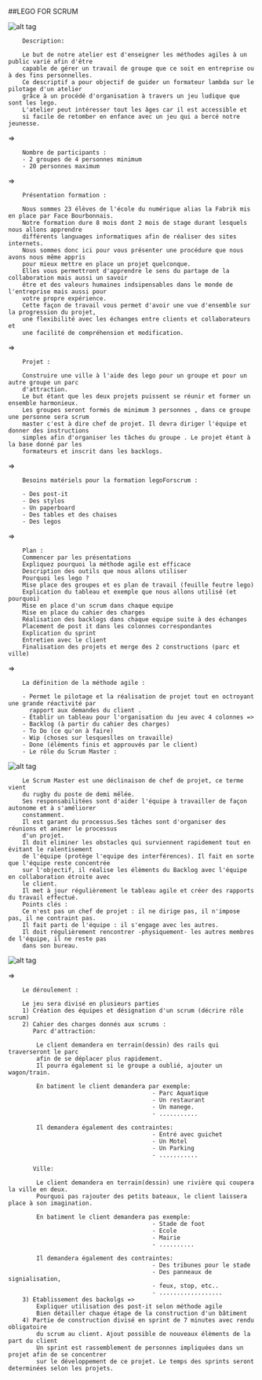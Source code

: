 ##LEGO FOR SCRUM

![alt tag](img/lego.png)



 		Description:

 		Le but de notre atelier est d'enseigner les méthodes agiles à un public varié afin d'être 
 		capable de gérer un travail de groupe que ce soit en entreprise ou à des fins personnelles. 
 		Ce descriptif a pour objectif de guider un formateur lambda sur le pilotage d'un atelier 
 		grâce à un procédé d'organisation à travers un jeu ludique que sont les lego. 
 		L'atelier peut intéresser tout les âges car il est accessible et
 		si facile de retomber en enfance avec un jeu qui a bercé notre jeunesse.

=>

		Nombre de participants :
		- 2 groupes de 4 personnes minimum
		- 20 personnes maximum

=>

		Présentation formation :

		Nous sommes 23 élèves de l'école du numérique alias la Fabrik mis en place par Face Bourbonnais.
		Notre formation dure 8 mois dont 2 mois de stage durant lesquels nous allons apprendre 
		différents languages informatiques afin de réaliser des sites internets.
		Nous sommes donc ici pour vous présenter une procédure que nous avons nous même appris
		pour mieux mettre en place un projet quelconque.
		Elles vous permettront d'apprendre le sens du partage de la collaboration mais aussi un savoir 
		être et des valeurs humaines indsipensables dans le monde de l'entreprise mais aussi pour 
		votre propre expérience.
		Cette façon de travail vous permet d'avoir une vue d'ensemble sur la progression du projet, 
		une flexibilité avec les échanges entre clients et collaborateurs et 
		une facilité de compréhension et modification.

=>
		
		Projet :

		Construire une ville à l'aide des lego pour un groupe et pour un autre groupe un parc 
		d'attraction.
		Le but étant que les deux projets puissent se réunir et former un ensemble harmonieux.
		Les groupes seront formés de minimum 3 personnes , dans ce groupe une personne sera scrum
		master c'est à dire chef de projet. Il devra diriger l'équipe et donner des instructions 
		simples afin d'organiser les tâches du groupe . Le projet étant à la base donné par les 
		formateurs et inscrit dans les backlogs.

=>

		Besoins matériels pour la formation legoForscrum :

 		- Des post-it
 		- Des stylos
 		- Un paperboard
 		- Des tables et des chaises 
 		- Des legos

=>

		Plan : 
    	Commencer par les présentations
    	Expliquez pourquoi la méthode agile est efficace
    	Description des outils que nous allons utiliser
    	Pourquoi les lego ?
    	Mise place des groupes et es plan de travail (feuille feutre lego)
    	Explication du tableau et exemple que nous allons utilisé (et pourquoi)
    	Mise en place d'un scrum dans chaque equipe
    	Mise en place du cahier des charges
    	Réalisation des backlogs dans chaque equipe suite à des échanges
    	Placement de post it dans les colonnes correspondantes
    	Explication du sprint
    	Entretien avec le client 
    	Finalisation des projets et merge des 2 constructions (parc et ville)


=>

		La définition de la méthode agile :

		- Permet le pilotage et la réalisation de projet tout en octroyant une grande réactivité par 
		  rapport aux demandes du client .
		- Établir un tableau pour l'organisation du jeu avec 4 colonnes => 
		- Backlog (à partir du cahier des charges)
		- To Do (ce qu'on à faire)
		- Wip (choses sur lesqueslles on travaille)
		- Done (élèments finis et approuvés par le client)
		- Le rôle du Scrum Master :
![alt tag](img/schema.jpg)


        Le Scrum Master est une déclinaison de chef de projet, ce terme vient
        du rugby du poste de demi mêlée.
        Ses responsabilitées sont d'aider l'équipe à travailler de façon autonome et à s'améliorer 
        constamment. 
        Il est garant du processus.Ses tâches sont d'organiser des réunions et animer le processus 
        d'un projet. 
        Il doit eliminer les obstacles qui surviennent rapidement tout en évitant le ralentisement 
        de l'équipe (protège l'equipe des interférences). Il fait en sorte que l'équipe reste concentrée 
        sur l'objectif, il réalise les élèments du Backlog avec l'équipe en collaboration étroite avec 
        le client. 
        Il met à jour régulièrement le tableau agile et créer des rapports du travail effectué.
		Points clés :
		Ce n'est pas un chef de projet : il ne dirige pas, il n'impose pas, il ne contraint pas.
		Il fait parti de l'équipe : il s'engage avec les autres.
		Il doit régulièrement rencontrer -physiquement- les autres membres de l'équipe, il ne reste pas 
		dans son bureau.

![alt tag](img/scrum.png)

=>

		

		Le déroulement : 

		Le jeu sera divisé en plusieurs parties 
		1) Création des équipes et désignation d'un scrum (décrire rôle scrum)
		2) Cahier des charges donnés aux scrums : 
		   Parc d'attraction:

			Le client demandera en terrain(dessin) des rails qui traverseront le parc 
			afin de se déplacer plus rapidement.
			Il pourra également si le groupe a oublié, ajouter un wagon/train.

			En batiment le client demandera par exemple: 
											 - Parc Aquatique
                                             - Un restaurant
                                             - Un manege.
                                             - ...........

			Il demandera également des contraintes:         
											 - Entré avec guichet
                                             - Un Motel
                                             - Un Parking
                                             - ...........
    
		   Ville:

			Le client demandera en terrain(dessin) une rivière qui coupera la ville en deux.
			Pourquoi pas rajouter des petits bateaux, le client laissera place à son imagination.

			En batiment le client demandera pas exemple: 
											 - Stade de foot
                                             - Ecole
                                             - Mairie
                                             - ..........

			Il demandera également des contraintes:      
											 - Des tribunes pour le stade
                                             - Des panneaux de signialisation, 
                                             - feux, stop, etc..
                                             - ..................
		3) Etablissement des backolgs =>
			Expliquer utilisation des post-it selon méthode agile
			Bien détailler chaque étape de la construction d'un bâtiment
		4) Partie de construction divisé en sprint de 7 minutes avec rendu obligatoire
		    du scrum au client. Ajout possible de nouveaux élèments de la part du client 
		    Un sprint est rassemblement de personnes impliquées dans un projet afin de se concentrer 
		    sur le développement de ce projet. Le temps des sprints seront determinées selon les projets.

